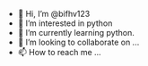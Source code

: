 - 👋 Hi, I’m @bifhv123
- 👀 I’m interested in python
- 🌱 I’m currently learning python.
- 💞️ I’m looking to collaborate on ...
- 📫 How to reach me ...

<!---
bifhv123/bifhv123 is a ✨ special ✨ repository because its `README.md` (this file) appears on your GitHub profile.
You can click the Preview link to take a look at your changes.
--->
